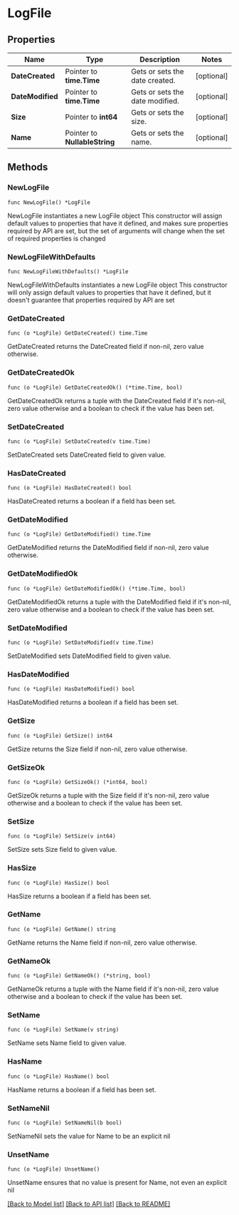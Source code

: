 # LogFile

## Properties

Name | Type | Description | Notes
------------ | ------------- | ------------- | -------------
**DateCreated** | Pointer to **time.Time** | Gets or sets the date created. | [optional] 
**DateModified** | Pointer to **time.Time** | Gets or sets the date modified. | [optional] 
**Size** | Pointer to **int64** | Gets or sets the size. | [optional] 
**Name** | Pointer to **NullableString** | Gets or sets the name. | [optional] 

## Methods

### NewLogFile

`func NewLogFile() *LogFile`

NewLogFile instantiates a new LogFile object
This constructor will assign default values to properties that have it defined,
and makes sure properties required by API are set, but the set of arguments
will change when the set of required properties is changed

### NewLogFileWithDefaults

`func NewLogFileWithDefaults() *LogFile`

NewLogFileWithDefaults instantiates a new LogFile object
This constructor will only assign default values to properties that have it defined,
but it doesn't guarantee that properties required by API are set

### GetDateCreated

`func (o *LogFile) GetDateCreated() time.Time`

GetDateCreated returns the DateCreated field if non-nil, zero value otherwise.

### GetDateCreatedOk

`func (o *LogFile) GetDateCreatedOk() (*time.Time, bool)`

GetDateCreatedOk returns a tuple with the DateCreated field if it's non-nil, zero value otherwise
and a boolean to check if the value has been set.

### SetDateCreated

`func (o *LogFile) SetDateCreated(v time.Time)`

SetDateCreated sets DateCreated field to given value.

### HasDateCreated

`func (o *LogFile) HasDateCreated() bool`

HasDateCreated returns a boolean if a field has been set.

### GetDateModified

`func (o *LogFile) GetDateModified() time.Time`

GetDateModified returns the DateModified field if non-nil, zero value otherwise.

### GetDateModifiedOk

`func (o *LogFile) GetDateModifiedOk() (*time.Time, bool)`

GetDateModifiedOk returns a tuple with the DateModified field if it's non-nil, zero value otherwise
and a boolean to check if the value has been set.

### SetDateModified

`func (o *LogFile) SetDateModified(v time.Time)`

SetDateModified sets DateModified field to given value.

### HasDateModified

`func (o *LogFile) HasDateModified() bool`

HasDateModified returns a boolean if a field has been set.

### GetSize

`func (o *LogFile) GetSize() int64`

GetSize returns the Size field if non-nil, zero value otherwise.

### GetSizeOk

`func (o *LogFile) GetSizeOk() (*int64, bool)`

GetSizeOk returns a tuple with the Size field if it's non-nil, zero value otherwise
and a boolean to check if the value has been set.

### SetSize

`func (o *LogFile) SetSize(v int64)`

SetSize sets Size field to given value.

### HasSize

`func (o *LogFile) HasSize() bool`

HasSize returns a boolean if a field has been set.

### GetName

`func (o *LogFile) GetName() string`

GetName returns the Name field if non-nil, zero value otherwise.

### GetNameOk

`func (o *LogFile) GetNameOk() (*string, bool)`

GetNameOk returns a tuple with the Name field if it's non-nil, zero value otherwise
and a boolean to check if the value has been set.

### SetName

`func (o *LogFile) SetName(v string)`

SetName sets Name field to given value.

### HasName

`func (o *LogFile) HasName() bool`

HasName returns a boolean if a field has been set.

### SetNameNil

`func (o *LogFile) SetNameNil(b bool)`

 SetNameNil sets the value for Name to be an explicit nil

### UnsetName
`func (o *LogFile) UnsetName()`

UnsetName ensures that no value is present for Name, not even an explicit nil

[[Back to Model list]](../README.md#documentation-for-models) [[Back to API list]](../README.md#documentation-for-api-endpoints) [[Back to README]](../README.md)


